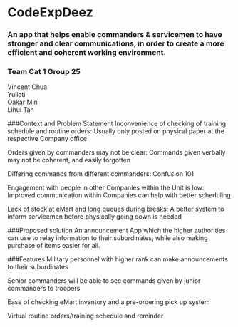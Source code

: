 # CodeExpDeez
### An app that helps enable commanders & servicemen to have stronger and clear communications, in order to create a more efficient and coherent working environment.
### Team Cat 1 Group 25
Vincent Chua </br>
Yuliati </br>
Oakar Min </br>
Lihui Tan </br>

###Context and Problem Statement
Inconvenience of checking of training schedule and routine orders: Usually only posted on physical paper at the respective Company office

Orders given by commanders may not be clear: Commands given verbally may not be coherent, and easily forgotten

Differing commands from different commanders: Confusion 101

Engagement with people in other Companies within the Unit is low: Improved communication within Companies can help with better scheduling

Lack of stock at eMart and long queues during breaks: A better system to inform servicemen before physically going down is needed

###Proposed solution
An announcement App which the higher authorities can use to relay information to their subordinates, while also making purchase of items easier for all.

###Features
Military personnel with higher rank can make announcements to their subordinates

Senior commanders will be able to see commands given by junior commanders to troopers

Ease of checking eMart inventory and a pre-ordering pick up system

Virtual routine orders/training schedule and reminder

